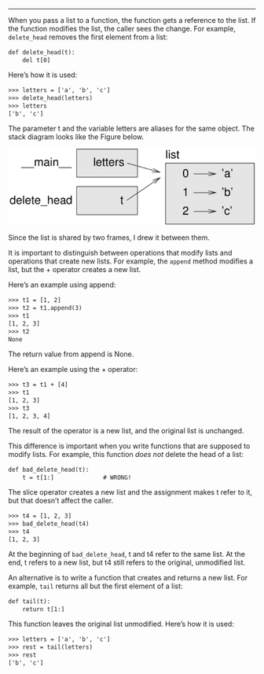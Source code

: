 --------------

When you pass a list to a function, the function gets a reference to the list. If the function modifies the list, the caller sees the change. For example, `delete_head` removes the first element from a list:

    def delete_head(t):
        del t[0]

Here’s how it is used:

    >>> letters = ['a', 'b', 'c']
    >>> delete_head(letters)
    >>> letters
    ['b', 'c']

The parameter <span>t</span> and the variable <span>letters</span> are aliases for the same object. The stack diagram looks like the Figure below.

![image](/.guides/img/stack5.jpg)



Since the list is shared by two frames, I drew it between them.

It is important to distinguish between operations that modify lists and operations that create new lists. For example, the <span>`append`</span> method modifies a list, but the <span>+</span> operator creates a new list.

Here’s an example using <span>append</span>:

    >>> t1 = [1, 2]
    >>> t2 = t1.append(3)
    >>> t1
    [1, 2, 3]
    >>> t2
    None

The return value from <span>append</span> is <span>None</span>.

Here’s an example using the <span>+</span> operator:

    >>> t3 = t1 + [4]
    >>> t1
    [1, 2, 3]
    >>> t3
    [1, 2, 3, 4]

The result of the operator is a new list, and the original list is unchanged.

This difference is important when you write functions that are supposed to modify lists. For example, this function <span>*does not*</span> delete the head of a list:

    def bad_delete_head(t):
        t = t[1:]              # WRONG!

The slice operator creates a new list and the assignment makes <span>t</span> refer to it, but that doesn’t affect the caller.

    >>> t4 = [1, 2, 3]
    >>> bad_delete_head(t4)
    >>> t4
    [1, 2, 3]

At the beginning of `bad_delete_head`, <span>t</span> and <span>t4</span> refer to the same list. At the end, <span>t</span> refers to a new list, but <span>t4</span> still refers to the original, unmodified list.

An alternative is to write a function that creates and returns a new list. For example, <span>`tail`</span> returns all but the first element of a list:

    def tail(t):
        return t[1:]

This function leaves the original list unmodified. Here’s how it is used:

    >>> letters = ['a', 'b', 'c']
    >>> rest = tail(letters)
    >>> rest
    ['b', 'c']

